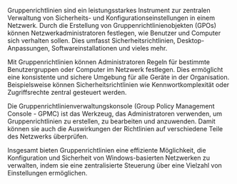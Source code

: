 Gruppenrichtlinien sind ein leistungsstarkes Instrument zur zentralen Verwaltung von Sicherheits- und Konfigurationseinstellungen in einem Netzwerk. Durch die Erstellung von Gruppenrichtlinienobjekten (GPOs) können Netzwerkadministratoren festlegen, wie Benutzer und Computer sich verhalten sollen. Dies umfasst Sicherheitsrichtlinien, Desktop-Anpassungen, Softwareinstallationen und vieles mehr.

Mit Gruppenrichtlinien können Administratoren Regeln für bestimmte Benutzergruppen oder Computer im Netzwerk festlegen. Dies ermöglicht eine konsistente und sichere Umgebung für alle Geräte in der Organisation. Beispielsweise können Sicherheitsrichtlinien wie Kennwortkomplexität oder Zugriffsrechte zentral gesteuert werden.

Die Gruppenrichtlinienverwaltungskonsole (Group Policy Management Console - GPMC) ist das Werkzeug, das Administratoren verwenden, um Gruppenrichtlinien zu erstellen, zu bearbeiten und anzuwenden. Damit können sie auch die Auswirkungen der Richtlinien auf verschiedene Teile des Netzwerks überprüfen.

Insgesamt bieten Gruppenrichtlinien eine effiziente Möglichkeit, die Konfiguration und Sicherheit von Windows-basierten Netzwerken zu verwalten, indem sie eine zentralisierte Steuerung über eine Vielzahl von Einstellungen ermöglichen.